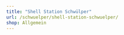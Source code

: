 ```yaml
---
title: "Shell Station Schwülper"
url: /schwuelper/shell-station-schwuelper/
shop: Allgemein
---
```

